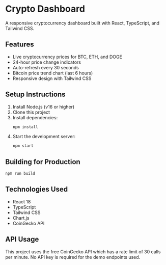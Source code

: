 # Crypto Dashboard

A responsive cryptocurrency dashboard built with React, TypeScript, and Tailwind CSS.

## Features

- Live cryptocurrency prices for BTC, ETH, and DOGE
- 24-hour price change indicators
- Auto-refresh every 30 seconds
- Bitcoin price trend chart (last 6 hours)
- Responsive design with Tailwind CSS

## Setup Instructions

1. Install Node.js (v16 or higher)
2. Clone this project
3. Install dependencies:
   ```bash
   npm install
   ```
4. Start the development server:
   ```bash
   npm start
   ```

## Building for Production

```bash
npm run build
```

## Technologies Used

- React 18
- TypeScript
- Tailwind CSS
- Chart.js
- CoinGecko API

## API Usage

This project uses the free CoinGecko API which has a rate limit of 30 calls per minute. No API key is required for the demo endpoints used.
